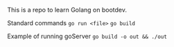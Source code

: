 This is a repo to learn Golang on bootdev.

Standard commands
`go run <file>`
`go build`

Example of running goServer
`go build -o out && ./out`